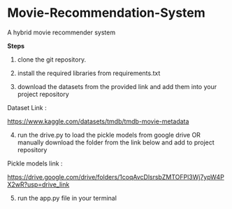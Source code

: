 # Movie-Recommendation-System

A hybrid movie recommender system

**Steps**

1. clone the git repository.
   
2. install the required libraries from requirements.txt
   
3. download the datasets from the provided link and add them into your project repository

Dataset Link :

https://www.kaggle.com/datasets/tmdb/tmdb-movie-metadata

4. run the drive.py to load the pickle models from google drive
OR manually download the folder from the link below and add to project repository

Pickle models link :

https://drive.google.com/drive/folders/1coqAvcDlsrsbZMTOFPl3Wj7ypW4PX2wR?usp=drive_link

5. run the app.py file in your terminal

